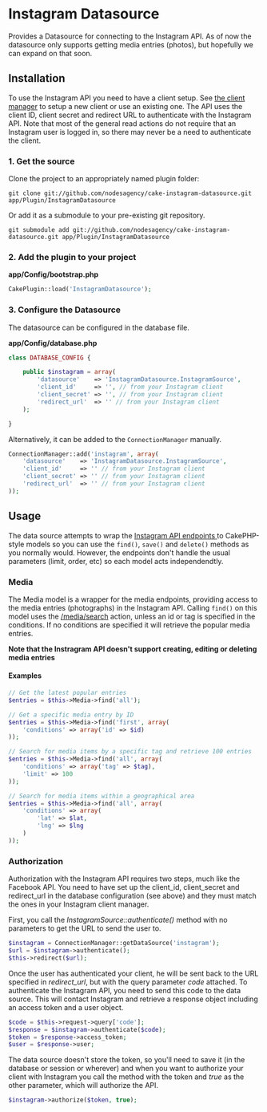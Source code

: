 # Instagram Datasource

Provides a Datasource for connecting to the Instagram API. As of now the datasource only supports getting media entries (photos), but hopefully we can expand on that soon.

## Installation

To use the Instagram API you need to have a client setup. See [the client manager](http://instagram.com/developer/clients/manage/) to setup a new client or use an existing one. The API uses the client ID, client secret and redirect URL to authenticate with the Instagram API. Note that most of the general read actions do not require that an Instagram user is logged in, so there may never be a need to authenticate the client.

### 1. Get the source

Clone the project to an appropriately named plugin folder:
```
git clone git://github.com/nodesagency/cake-instagram-datasource.git app/Plugin/InstagramDatasource
```

Or add it as a submodule to your pre-existing git repository.
```
git submodule add git://github.com/nodesagency/cake-instagram-datasource.git app/Plugin/InstagramDatasource
```

### 2. Add the plugin to your project

**app/Config/bootstrap.php**
```php
CakePlugin::load('InstagramDatasource');
```

### 3. Configure the Datasource

The datasource can be configured in the database file.

**app/Config/database.php**
```php
class DATABASE_CONFIG {

	public $instagram = array(
		'datasource'    => 'InstagramDatasource.InstagramSource',
		'client_id'     => '', // from your Instagram client
		'client_secret' => '', // from your Instagram client
		'redirect_url'  => '' // from your Instagram client
	);

}
```

Alternatively, it can be added to the ```ConnectionManager``` manually.

```php
ConnectionManager::add('instagram', array(
	'datasource'    => 'InstagramDatasource.InstagramSource',
	'client_id'     => '' // from your Instagram client
	'client_secret' => '' // from your Instagram client
	'redirect_url'  => '' // from your Instagram client
));
```

## Usage

The data source attempts to wrap the [Instagram API endpoints ](http://instagram.com/developer/endpoints/) to CakePHP-style models so you can use the ```find()```, ```save()``` and ```delete()``` methods as you normally would. However, the endpoints don't handle the usual parameters (limit, order, etc) so each model acts independendtly.

### Media

The Media model is a wrapper for the media endpoints, providing access to the media entries (photographs) in the Instagram API. Calling ```find()``` on this model uses the [/media/search](http://instagram.com/developer/endpoints/media/) action, unless an id or tag is specified in the conditions. If no conditions are specified it will retrieve the popular media entries.

**Note that the Instragram API doesn't support creating, editing or deleting media entries**

#### Examples

```php
// Get the latest popular entries
$entries = $this->Media->find('all');

// Get a specific media entry by ID
$entries = $this->Media->find('first', array(
	'conditions' => array('id' => $id)
));

// Search for media items by a specific tag and retrieve 100 entries
$entries = $this->Media->find('all', array(
	'conditions' => array('tag' => $tag),
	'limit' => 100
));

// Search for media items within a geographical area
$entries = $this->Media->find('all', array(
	'conditions' => array(
		'lat' => $lat,
		'lng' => $lng
	)
));
```

### Authorization

Authorization with the Instagram API requires two steps, much like the Facebook API. You need to have set up the client_id, client_secret and redirect_url in the database configuration (see above) and they must match the ones in your Instagram client manager.

First, you call the _InstagramSource::authenticate()_ method with no parameters to get the URL to send the user to.
```php
$instagram = ConnectionManager::getDataSource('instagram');
$url = $instagram->authenticate();
$this->redirect($url);
```

Once the user has authenticated your client, he will be sent back to the URL specified in _redirect_url_, but with the query parameter _code_ attached. To authenticate the Instagram API, you need to send this code to the data source. This will contact Instagram and retrieve a response object including an access token and a user object.

```php
$code = $this->request->query['code'];
$response = $instagram->authenticate($code);
$token = $response->access_token;
$user = $response->user;
```

The data source doesn't store the token, so you'll need to save it (in the database or session or wherever) and when you want to authorize your client with Instagram you call the method with the token and _true_ as the other parameter, which will authorize the API.

```php
$instagram->authorize($token, true);
```
